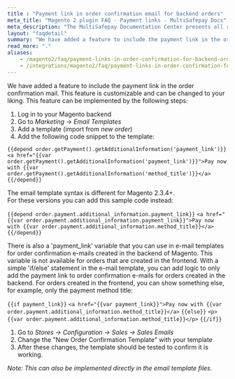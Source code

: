 ```yaml
---
title : "Payment link in order confirmation email for backend orders"
meta_title: "Magento 2 plugin FAQ - Payment links - MultiSafepay Docs"
meta_description: "The MultiSafepay Documentation Center presents all relevant information about our Plugins and API. You can also find support pages for payment methods, tools and general questions as well as the contact details of our Support and Integration Teams."
layout: "faqdetail"
summary: "We have added a feature to include the payment link in the order confirmation mail. This feature is customizable and can be changed to your liking."
read_more: "."
aliases:
    - /magento2/faq/payment-links-in-order-confirmation-for-backend-orders
    - /integrations/magento2/faq/payment-links-in-order-confirmation-for-backend-orders/
---
```


We have added a feature to include the payment link in the order confirmation mail. This feature is customizable and can be changed to your liking. This feature can be implemented by the following steps:

1. Log in to your Magento backend 
2. Go to _Marketing_ → _Email Templates_
3. Add a template (import from _new order_)
4. Add the following code snippet to the template:

`{{depend order.getPayment().getAdditionalInformation('payment_link')}}`
`<a href="{{var order.getPayment().getAdditionalInformation('payment_link')}}">Pay now with {{var order.getPayment().getAdditionalInformation('method_title')}}</a>`
`{{/depend}}`

The email template syntax is different for Magento 2.3.4+.  
For these versions you can add this sample code instead:

`{{depend order.payment.additional_information.payment_link}}`
`<a href="{{var order.payment.additional_information.payment_link}}">Pay now with {{var order.payment.additional_information.method_title}}</a>`
`{{/depend}}`

There is also a 'payment_link' variable that you can use in e-mail templates for order confirmation e-mails created in the backend of Magento. This variable is not available for orders that are created in the frontend. With a simple 'if/else' statement in the e-mail template, you can add logic to only add the payment link to order confirmation e-mails for orders created in the backend. For orders created in the frontend, you can show something else, for example, only the payment method title:

`{{if payment_link}}`
`<a href="{{var payment_link}}">Pay now with {{var order.payment.additional_information.method_title}}</a>`
`{{else}}`
`<p>{{var order.payment.additional_information.method_title}}</p>`
`{{/if}}`

1. Go to _Stores → Configuration → Sales → Sales Emails_
2. Change the "New Order Confirmation Template" with your template
3. After these changes, the template should be tested to confirm it is working.

_Note: This can also be implemented directly in the email template files._


